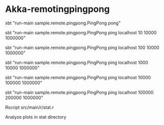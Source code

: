 Akka-remotingpingpong
====

sbt "run-main sample.remote.pingpong.PingPong pong"

sbt "run-main sample.remote.pingpong.PingPong ping localhost 10 10000 1000000"

sbt "run-main sample.remote.pingpong.PingPong ping localhost 100 10000 1000000"

sbt "run-main sample.remote.pingpong.PingPong ping localhost 1000 10000 1000000"

sbt "run-main sample.remote.pingpong.PingPong ping localhost 10000 100000 1000000"

sbt "run-main sample.remote.pingpong.PingPong ping localhost 100000 200000 1000000"

Rscript src/main/r/stat.r

Analyze plots in stat directory